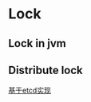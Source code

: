 # Lock

## Lock in jvm

## Distribute lock

[基于etcd实现](https://www.toutiao.com/a6708613773353026051/?tt_from=weixin&utm_campaign=client_share&wxshare_count=1&timestamp=1561982858&app=news_article&utm_source=weixin&utm_medium=toutiao_android&req_id=2019070120073801015203021635050E9&group_id=6708613773353026051)

